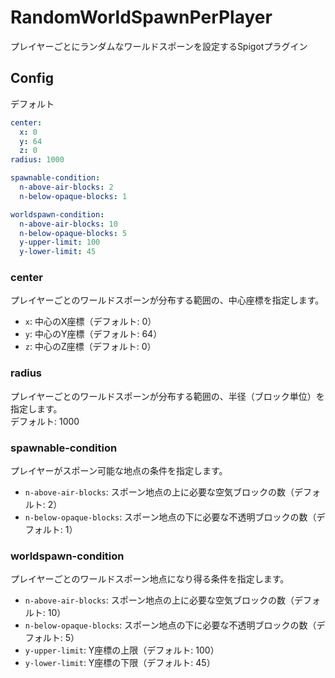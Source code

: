 # RandomWorldSpawnPerPlayer

プレイヤーごとにランダムなワールドスポーンを設定するSpigotプラグイン

## Config

デフォルト
```yaml
center:
  x: 0
  y: 64
  z: 0
radius: 1000

spawnable-condition:
  n-above-air-blocks: 2
  n-below-opaque-blocks: 1

worldspawn-condition:
  n-above-air-blocks: 10
  n-below-opaque-blocks: 5
  y-upper-limit: 100
  y-lower-limit: 45
```

### center
プレイヤーごとのワールドスポーンが分布する範囲の、中心座標を指定します。

- `x`: 中心のX座標（デフォルト: 0）
- `y`: 中心のY座標（デフォルト: 64）
- `z`: 中心のZ座標（デフォルト: 0）

### radius
プレイヤーごとのワールドスポーンが分布する範囲の、半径（ブロック単位）を指定します。  
デフォルト: 1000

### spawnable-condition
プレイヤーがスポーン可能な地点の条件を指定します。

- `n-above-air-blocks`: スポーン地点の上に必要な空気ブロックの数（デフォルト: 2）
- `n-below-opaque-blocks`: スポーン地点の下に必要な不透明ブロックの数（デフォルト: 1）

### worldspawn-condition
プレイヤーごとのワールドスポーン地点になり得る条件を指定します。

- `n-above-air-blocks`: スポーン地点の上に必要な空気ブロックの数（デフォルト: 10）
- `n-below-opaque-blocks`: スポーン地点の下に必要な不透明ブロックの数（デフォルト: 5）
- `y-upper-limit`: Y座標の上限（デフォルト: 100）
- `y-lower-limit`: Y座標の下限（デフォルト: 45）
